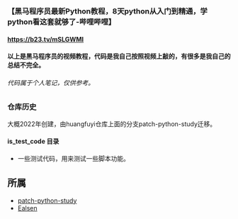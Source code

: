 ### 【黑马程序员最新Python教程，8天python从入门到精通，学python看这套就够了-哔哩哔哩】

#### <https://b23.tv/mSLGWMI>

#### 以上是黑马程序员的视频教程，代码是我自己按照视频上敲的，有很多是我自己的总结不完全。

###### 代码属于个人笔记，仅供参考。

### 仓库历史

大概2022年创建，由huangfuyi仓库上面的分支patch-python-study迁移。

#### is_test_code 目录
* 一些测试代码，用来测试一些脚本功能。

## 所属
- [patch-python-study](https://github.com/Ealsen/patch-python-study)
- [Ealsen](https://github.com/Ealsen)
